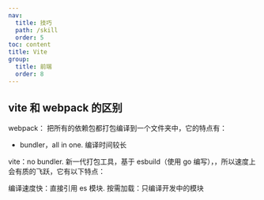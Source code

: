 ```yaml
---
nav:
  title: 技巧
  path: /skill
  order: 5
toc: content
title: Vite
group:
  title: 前端
  order: 8
---
```


## vite 和 webpack 的区别

webpack： 把所有的依赖包都打包编译到一个文件夹中，它的特点有：

- bundler，all in one. 编译时间较长

vite：no bundler. 新一代打包工具，基于 esbuild（使用 go 编写），，所以速度上会有质的飞跃，它有以下特点：

编译速度快：直接引用 es 模块.
按需加载：只编译开发中的模块
